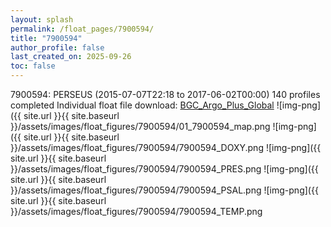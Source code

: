 ```yaml
---
layout: splash
permalink: /float_pages/7900594/
title: "7900594"
author_profile: false
last_created_on: 2025-09-26
toc: false
---
```

 
7900594: PERSEUS (2015-07-07T22:18 to 2017-06-02T00:00)
140 profiles completed
Individual float file download: [BGC_Argo_Plus_Global](https://ftp.soest.hawaii.edu/bgc_argo_plus/Individual_Floats/outliers_removed/7900594_Sprof_processed.nc)
![img-png]({{ site.url }}{{ site.baseurl }}/assets/images/float_figures/7900594/01_7900594_map.png
![img-png]({{ site.url }}{{ site.baseurl }}/assets/images/float_figures/7900594/7900594_DOXY.png
![img-png]({{ site.url }}{{ site.baseurl }}/assets/images/float_figures/7900594/7900594_PRES.png
![img-png]({{ site.url }}{{ site.baseurl }}/assets/images/float_figures/7900594/7900594_PSAL.png
![img-png]({{ site.url }}{{ site.baseurl }}/assets/images/float_figures/7900594/7900594_TEMP.png
